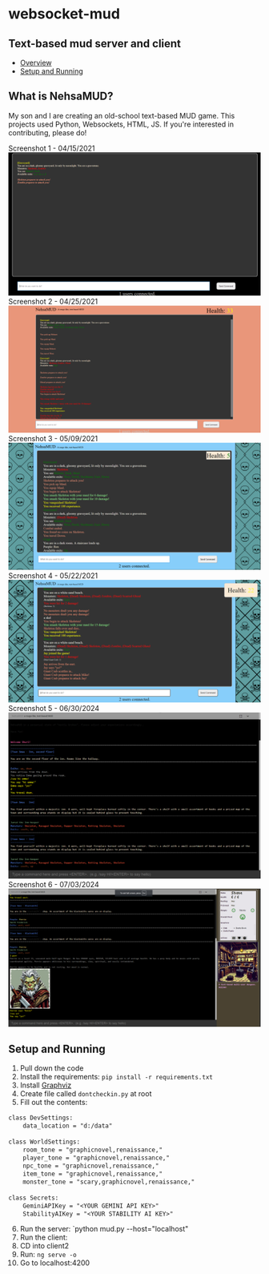# websocket-mud
## Text-based mud server and client

* [Overview](#overview)
* [Setup and Running](#starting)

## What is NehsaMUD?<a name="overview"></a>
My son and I are creating an old-school text-based MUD game.  This projects used Python, Websockets, HTML, JS.  If you're interested in contributing, please do!

Screenshot 1 - 04/15/2021\
![Alt text](game_example.png?raw=true "Screenshot 1 - 04/15/2021")
\
Screenshot 2 - 04/25/2021\
![Alt text](game_example_04_25_21.png?raw=true "Screenshot 2 - 04/25/2021")
\
Screenshot 3 - 05/09/2021\
![Alt text](game_example_05_09_21.png?raw=true "Screenshot 3 - 05/09/2021")
\
Screenshot 4 - 05/22/2021\
![Alt text](game_example_05_22_21.png?raw=true "Screenshot 4 - 05/22/2021")
\
Screenshot 5 - 06/30/2024\
![Alt text](game_example_06_30_24.png?raw=true "Screenshot 5 - 06/30/2024")
\
Screenshot 6 - 07/03/2024\
![Alt text](game_example_07_3_24.png?raw=true "Screenshot 7 - 07/03/2024.png")

## Setup and Running<a name="starting"></a>
1. Pull down the code
2. Install the requirements: `pip install -r requirements.txt`
3. Install [Graphviz](https://graphviz.org/)
4. Create file called `dontcheckin.py` at root
5. Fill out the contents:
```
class DevSettings:
    data_location = "d:/data"

class WorldSettings:
    room_tone = "graphicnovel,renaissance,"
    player_tone = "graphicnovel,renaissance,"
    npc_tone = "graphicnovel,renaissance,"
    item_tone = "graphicnovel,renaissance,"
    monster_tone = "scary,graphicnovel,renaissance,"

class Secrets:
    GeminiAPIKey = "<YOUR GEMINI API KEY>"
    StabilityAIKey = "<YOUR STABILITY AI KEY>"
```
6. Run the server: `python mud.py --host="localhost"
7. Run the client:
  1. CD into client2
  2. Run: `ng serve -o`
  3. Go to localhost:4200
